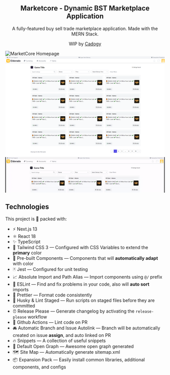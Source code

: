 <div align="center">
  <h2>Marketcore - Dynamic BST Marketplace Application</h2>
  <p>A fully-featured buy sell trade marketplace application. Made with the MERN Stack.</p>
  <p>WIP by <a href="https://cadogy.com">Cadogy</a></p>
</div>

<img src="homepage-v2.png" alt="MarketCore Homepage" />
<img src="productpage-v2.png" alt="MarketCore Products Page" />
<img src="mc-menu-demo.gif" alt="MarketCore Menu Example" />

## Technologies

This project is 🔋 packed with:

- ⚡️ Next.js 13
- ⚛️ React 18
- ✨ TypeScript
- 💨 Tailwind CSS 3 — Configured with CSS Variables to extend the **primary** color
- 💎 Pre-built Components — Components that will **automatically adapt** with color
- 🃏 Jest — Configured for unit testing
- 📈 Absolute Import and Path Alias — Import components using `@/` prefix
- 📏 ESLint — Find and fix problems in your code, also will **auto sort** imports
- 💖 Prettier — Format code consistently
- 🐶 Husky & Lint Staged — Run scripts on staged files before they are committed
- ⏰ Release Please — Generate changelog by activating the `release-please` workflow
- 👷 Github Actions — Lint code on PR
- 🚘 Automatic Branch and Issue Autolink — Branch will be automatically created on issue **assign**, and auto linked on PR
- 🔥 Snippets — A collection of useful snippets
- 👀 Default Open Graph — Awesome open graph generated
- 🗺 Site Map — Automatically generate sitemap.xml
- 📦 Expansion Pack — Easily install common libraries, additional components, and configs
